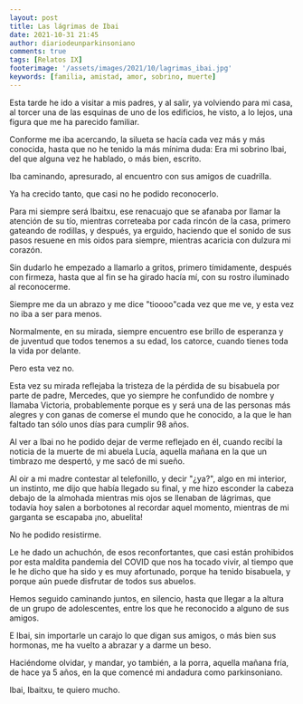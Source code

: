```yaml
---
layout: post
title: Las lágrimas de Ibai
date: 2021-10-31 21:45
author: diariodeunparkinsoniano
comments: true
tags: [Relatos IX]
footerimage: '/assets/images/2021/10/lagrimas_ibai.jpg'
keywords: [familia, amistad, amor, sobrino, muerte]
---
```


Esta tarde he ido a visitar a mis padres, y al salir, ya volviendo para mi casa, al torcer una de las esquinas de uno de los edificios, he visto, a lo lejos, una figura que me ha parecido familiar.

Conforme me iba acercando, la silueta se hacía cada vez más y más conocida, hasta que no he tenido la más mínima duda: Era mi sobrino Ibai, del que alguna vez he hablado, o más bien, escrito.

Iba caminando, apresurado, al encuentro con sus amigos de cuadrilla.

Ya ha crecido tanto, que casi no he podido reconocerlo.

Para mi siempre será Ibaitxu, ese renacuajo que se afanaba por llamar la atención de su tío, mientras correteaba por cada rincón de la casa, primero gateando de rodillas, y después, ya erguido, haciendo que el sonido de sus pasos resuene en mis oidos para siempre, mientras acaricia con dulzura mi corazón.

Sin dudarlo he empezado a llamarlo a gritos, primero tímidamente, después con firmeza, hasta que al fin se ha girado hacía mí, con su rostro iluminado al reconocerme.

Siempre me da un abrazo y me dice "tioooo"cada vez que me ve, y esta vez no iba a ser para menos.

Normalmente, en su mirada, siempre encuentro ese brillo de esperanza y de juventud que todos tenemos a su edad, los catorce, cuando tienes toda la vida por delante.

Pero esta vez no.

Esta vez su mirada reflejaba la tristeza de la pérdida de su bisabuela por parte de padre, Mercedes, que yo siempre he confundido de nombre y llamaba Victoria, probablemente porque es y será una de las personas más alegres y con ganas de comerse el mundo que he conocido, a la que le han faltado tan sólo unos días para cumplir 98 años.

Al ver a Ibai no he podido dejar de verme reflejado en él, cuando recibí la noticia de la muerte de mi abuela Lucía, aquella mañana en la que un timbrazo me despertó, y me sacó de mi sueño.

Al oir a mi madre contestar al telefonillo, y decir "¿ya?", algo en mi interior, un instinto, me dijo que había llegado su final, y me hizo esconder la cabeza debajo de la almohada mientras mis ojos se llenaban de lágrimas, que todavía hoy salen a borbotones al recordar aquel momento, mientras de mi garganta se escapaba ¡no, abuelita!

No he podido resistirme.

Le he dado un achuchón, de esos reconfortantes, que casi están prohibidos por esta maldita pandemia del COVID que nos ha tocado vivir, al tiempo que le he dicho que ha sido y es muy afortunado, porque ha tenido bisabuela, y porque aún puede disfrutar de todos sus abuelos.

Hemos seguido caminando juntos, en silencio, hasta que llegar a la altura de un grupo de adolescentes, entre los que he reconocido a alguno de sus amigos.

E Ibai, sin importarle un carajo lo que digan sus amigos, o más bien sus hormonas, me ha vuelto a abrazar y a darme un beso.

Haciéndome olvidar, y mandar, yo también, a la porra, aquella mañana fría, de hace ya 5 años, en la que comencé mi andadura como parkinsoniano.

Ibai, Ibaitxu, te quiero mucho.
